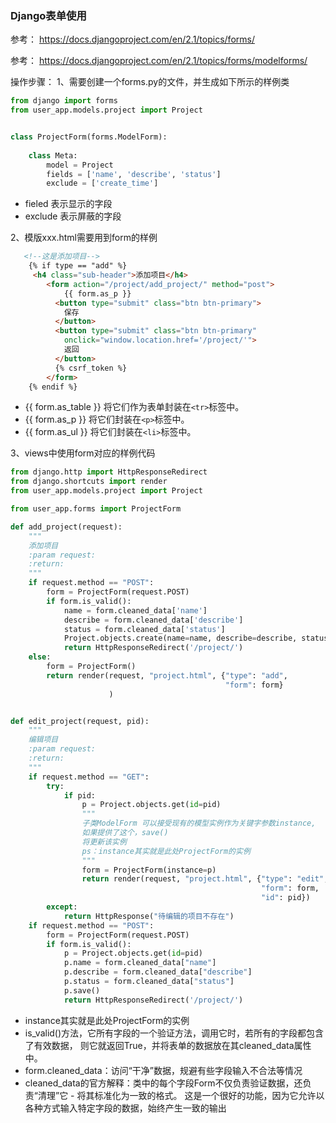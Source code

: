 ### Django表单使用
参考：
https://docs.djangoproject.com/en/2.1/topics/forms/ 

参考：
https://docs.djangoproject.com/en/2.1/topics/forms/modelforms/

操作步骤：
1、需要创建一个forms.py的文件，并生成如下所示的样例类
```python
from django import forms
from user_app.models.project import Project


class ProjectForm(forms.ModelForm):
    
    class Meta:
        model = Project
        fields = ['name', 'describe', 'status']
        exclude = ['create_time']

```
* fieled 表示显示的字段
* exclude 表示屏蔽的字段

2、模版xxx.html需要用到form的样例
```html
   <!--这是添加项目-->
    {% if type == "add" %}
     <h4 class="sub-header">添加项目</h4>
        <form action="/project/add_project/" method="post">
            {{ form.as_p }}
          <button type="submit" class="btn btn-primary">
            保存
          </button>
          <button type="submit" class="btn btn-primary"
            onclick="window.location.href='/project/'">
            返回
          </button>
          {% csrf_token %}
        </form>
    {% endif %}


```
* {{ form.as_table }} 将它们作为表单封装在```<tr>```标签中。
* {{ form.as_p }} 将它们封装在```<p>```标签中。
* {{ form.as_ul }} 将它们封装在```<li>```标签中。

3、views中使用form对应的样例代码
```python
from django.http import HttpResponseRedirect
from django.shortcuts import render
from user_app.models.project import Project

from user_app.forms import ProjectForm

def add_project(request):
    """
    添加项目
    :param request:
    :return:
    """
    if request.method == "POST":
        form = ProjectForm(request.POST)
        if form.is_valid():
            name = form.cleaned_data['name']
            describe = form.cleaned_data['describe']
            status = form.cleaned_data['status']
            Project.objects.create(name=name, describe=describe, status=status)
            return HttpResponseRedirect('/project/')
    else:
        form = ProjectForm()
        return render(request, "project.html", {"type": "add",
                                                "form": form}
                      )


def edit_project(request, pid):
    """
    编辑项目
    :param request:
    :return:
    """
    if request.method == "GET":
        try:
            if pid:
                p = Project.objects.get(id=pid)
                """
                子类ModelForm 可以接受现有的模型实例作为关键字参数instance,
                如果提供了这个，save()
                将更新该实例
                ps：instance其实就是此处ProjectForm的实例
                """
                form = ProjectForm(instance=p)
                return render(request, "project.html", {"type": "edit",
                                                        "form": form,
                                                        "id": pid})
        except:
            return HttpResponse("待编辑的项目不存在")
    if request.method == "POST":
        form = ProjectForm(request.POST)
        if form.is_valid():
            p = Project.objects.get(id=pid)
            p.name = form.cleaned_data["name"]
            p.describe = form.cleaned_data["describe"]
            p.status = form.cleaned_data["status"]
            p.save()
            return HttpResponseRedirect('/project/')

```

* instance其实就是此处ProjectForm的实例
* is_valid()方法，它所有字段的一个验证方法，调用它时，若所有的字段都包含了有效数据，
  则它就返回True，并将表单的数据放在其cleaned_data属性中。
* form.cleaned_data：访问“干净”数据，规避有些字段输入不合法等情况
* cleaned_data的官方解释：类中的每个字段Form不仅负责验证数据，还负责“清理”它 - 将其标准化为一致的格式。
  这是一个很好的功能，因为它允许以各种方式输入特定字段的数据，始终产生一致的输出